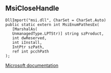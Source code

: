 ## MsiCloseHandle

```
DllImport("msi.dll", CharSet = CharSet.Auto)
public static extern int MsiEnumPathesEx(
   [MarshalAs(
   UnmanagedType.LPTStr)] string szProduct,
   int dwReserved,
   int iInstall,
   IntPtr szPath,
   ref int pcchPath
);
```

[Microsoft documentation](https://docs.microsoft.com/en-us/windows/win32/api/msiapi/nf-msiapi-msiclosehandle)
